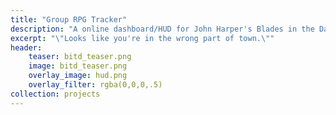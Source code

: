 ```yaml
---
title: "Group RPG Tracker"
description: "A online dashboard/HUD for John Harper's Blades in the Dark TTRPG."
excerpt: "\"Looks like you're in the wrong part of town.\""
header:
    teaser: bitd_teaser.png
    image: bitd_teaser.png
    overlay_image: hud.png
    overlay_filter: rgba(0,0,0,.5)
collection: projects
---
```




